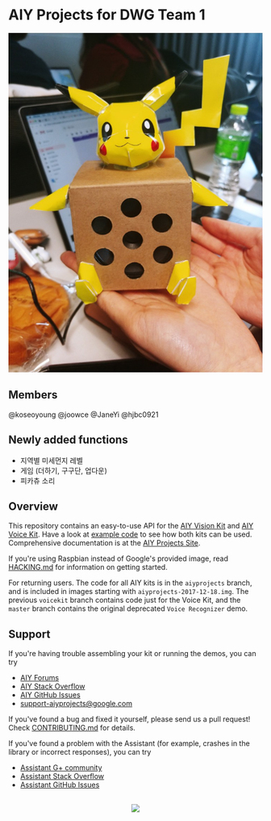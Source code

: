 # AIY Projects for DWG Team 1

![img](./static/img.jpeg)

## Members
@koseoyoung @joowce @JaneYi @hjbc0921

## Newly added functions
* 지역별 미세먼지 레벨
* 게임 (더하기, 구구단, 업다운)
* 피카츄 소리

## Overview

This repository contains an easy-to-use API for the [AIY Vision Kit][aiy-vision]
and [AIY Voice Kit][aiy-voice]. Have a look at [example code][aiy-github-examples]
to see how both kits can be used. Comprehensive documentation is at the
[AIY Projects Site][aiy-site].

If you're using Raspbian instead of Google's provided image, read
[HACKING.md] for information on getting started.

For returning users. The code for all AIY kits is in the `aiyprojects` branch,
and is included in images starting with `aiyprojects-2017-12-18.img`.
The previous `voicekit` branch contains code just for the Voice Kit, and the
`master` branch contains the original deprecated `Voice Recognizer` demo.

## Support

If you're having trouble assembling your kit or running the demos, you can try

* [AIY Forums][aiy-forums]
* [AIY Stack Overflow][aiy-stack-overflow]
* [AIY GitHub Issues][aiy-github-issues]
* support-aiyprojects@google.com

If you've found a bug and fixed it yourself, please send us a pull request!
Check [CONTRIBUTING.md] for details.

If you've found a problem with the Assistant (for example, crashes in the
library or incorrect responses), you can try

* [Assistant G+ community][assistant-google-plus]
* [Assistant Stack Overflow][assistant-stack-overflow]
* [Assistant GitHub Issues][assistant-github-issues]

##

<p align="center">
  <img width="15%" src="https://aiyprojects.withgoogle.com/static/images/icons/aiy-circular-logo.svg">
</p>

[HACKING.md]: HACKING.md
[CONTRIBUTING.md]: CONTRIBUTING.md

[aiy-site]: https://aiyprojects.withgoogle.com/
[aiy-vision]: https://aiyprojects.withgoogle.com/vision/
[aiy-voice]: https://aiyprojects.withgoogle.com/voice/

[aiy-forums]: https://www.raspberrypi.org/forums/viewforum.php?f=114
[aiy-stack-overflow]: https://stackoverflow.com/questions/tagged/google-aiy
[aiy-github-issues]: https://github.com/google/aiyprojects-raspbian/issues
[aiy-github-examples]: https://github.com/google/aiyprojects-raspbian/tree/aiyprojects/src/examples

[assistant-google-plus]: https://plus.google.com/communities/117537996116836200696
[assistant-stack-overflow]: https://stackoverflow.com/questions/tagged/google-assistant-sdk
[assistant-github-issues]: https://github.com/googlesamples/assistant-sdk-python/issues
